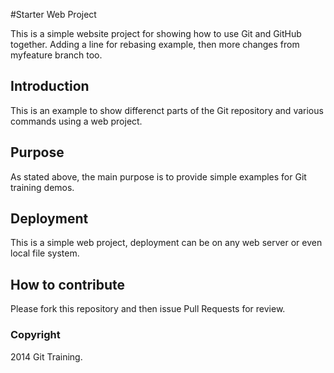 #Starter Web Project

This is a simple website project for showing how to use Git and GitHub together.
Adding a line for rebasing example, then more changes from myfeature branch too.

## Introduction

This is an example to show differenct parts of the Git repository and various commands using a web project.

## Purpose

As stated above, the main purpose is to provide simple examples for Git training demos.

## Deployment

This is a simple web project, deployment can be on any web server or even local file system.

## How to contribute

Please fork this repository and then issue Pull Requests for review.

### Copyright

2014 Git Training.